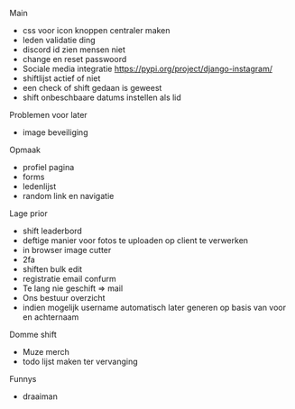Main

- css voor icon knoppen centraler maken
- leden validatie ding
- discord id zien mensen niet
- change en reset passwoord
- Sociale media integratie https://pypi.org/project/django-instagram/
- shiftlijst actief of niet
- een check of shift gedaan is geweest
- shift onbeschbaare datums instellen als lid

Problemen voor later

- image beveiliging

Opmaak

- profiel pagina
- forms
- ledenlijst
- random link en navigatie

Lage prior

- shift leaderbord
- deftige manier voor fotos te uploaden op client te verwerken
- in browser image cutter
- 2fa
- shiften bulk edit
- registratie email confurm
- Te lang nie geschift => mail
- Ons bestuur overzicht
- indien mogelijk username automatisch later generen op basis van voor en achternaam

Domme shift

- Muze merch
- todo lijst maken ter vervanging

Funnys

- draaiman
